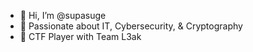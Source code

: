 - 👋 Hi, I’m @supasuge
- 👀 Passionate about IT, Cybersecurity, & Cryptography
- 🎌 CTF Player with Team L3ak

<!---
supasuge/supasuge is a ✨ special ✨ repository because its `README.md` (this file) appears on your GitHub profile.
You can click the Preview link to take a look at your changes.
--->
